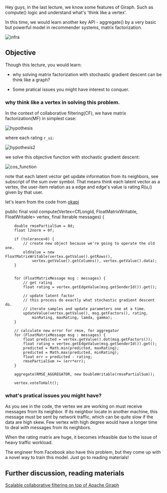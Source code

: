 Hey guys, in the last lecture, we know some features of Giraph. Such as compute() logic and understand what's 'think like a vertex'.

In this time, we would learn another key API - aggregate() by a very basic but powerful model in recommender systems, matrix factorization.

![infra](https://github.com/zihaolucky/data-science-in-action/blob/master/recsys/matrix_factorization/infra.png)


## Objective

Though this lecture, you would learn:

 * why solving matrix factorization with stochastic gradient descent can be think like a graph?

 * Some pratical issues you might have interest to conquer.

### why think like a vertex in solving this problem.

In the context of collaborative filtering(CF), we have matrix factorization(MF) in simplest case:

![hypothesis](https://github.com/zihaolucky/data-science-in-action/blob/master/recsys/matrix_factorization/hypothesis.png)

where each rating `r_ui`:

![hypothesis2](https://github.com/zihaolucky/data-science-in-action/blob/master/recsys/matrix_factorization/hypothesis2.png)

we solve this objective function with stochastic gradient descent:

![cos_function](https://github.com/zihaolucky/data-science-in-action/blob/master/recsys/matrix_factorization/cos_function.png)


note that each latent vector get update information from its neighbors, see subscript of the sum over symbol. That means think each latent vector as a vertex, the user-item relation as a edge and edge's value is rating R(u,i) given by that user.


let's learn from the code from [okapi](https://github.com/grafos-ml/okapi)

public final void compute(Vertex<CfLongId, FloatMatrixWritable, FloatWritable> vertex, final Iterable<FloatMatrixMessage> messages) {
    
```
    double rmsePartialSum = 0d;
    float l2norm = 0f;

    if (tolerance>0) {
        // create new object because we're going to operate the old one.
        oldValue = new FloatMatrixWritable(vertex.getValue().getRows(),
            vertex.getValue().getColumns(), vertex.getValue().data);
    }


    for (FloatMatrixMessage msg : messages) {
        // get rating
        float rating = vertex.getEdgeValue(msg.getSenderId()).get();

        // update latent factor
        // this process do exactly what stochastic gradient descent do.
        // iterate samples and update parameters one at a time.
        updateValue(vertex.getValue(), msg.getFactors(), rating,
            minRating, maxRating, lamda, gamma);
    }

    // calculate new error for rmse, for aggregator
    for (FloatMatrixMessage msg : messages) {
        float predicted = vertex.getValue().dot(msg.getFactors());
        float rating = vertex.getEdgeValue(msg.getSenderId()).get();
        predicted = Math.min(predicted, maxRating);
        predicted = Math.max(predicted, minRating);
        float err = predicted - rating;
        rmsePartialSum += (err*err);
    }

    aggregate(RMSE_AGGREGATOR, new DoubleWritable(rmsePartialSum));

    vertex.voteToHalt();
```


### what's pratical issues you might have?

As you see in the code, the vertex we are working on must receive messages from its neighbor. If its neighbor locate in another machine, this message must be sent by network traffic, which can be quite slow if the data are high skew. Few vertex with high degree would have a longer time to deal with messages from its neighbors. 

When the rating matrix are huge, it becomes infeasible due to the issue of heavy traffic workload.

The engineer from Facebook also have this problem, but they come up with a novel way to train this model. Just go to reading materials!



## Further discussion, reading materials

[Scalable collaborative filtering on top of Apache Giraph](https://www.youtube.com/watch?v=bHVFOvNHH0I)

 




